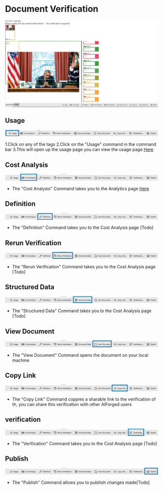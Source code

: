 # Document Verification

![verification](../.gitbook/assets/verification.png)

## Usage

![verification usage](../.gitbook/assets/verification-Usage.png)

1.Click on any of the tags 2.Click on the "Usage" command in the command bar 3.This will open up the usage page you can view the usage page [Here](Verification/document-analytics.md)

## Cost Analysis

![verification Cost Analysis](../.gitbook/assets/verification-CostAnalysis.png)

* The "Cost Analysis" Command takes you to the Analytics page [Here](Verification/document-analytics.md)

## Definition

![verification Definition](../.gitbook/assets/verification-Definition.png)

* The "Definition" Command takes you to the Cost Analysis page \[Todo]

## Rerun Verification

![verification Rerun](../.gitbook/assets/verification-RerunVerification.png)

* The "Rerun Verification" Command takes you to the Cost Analysis page \[Todo]

## Structured Data

![verification Structured Data](../.gitbook/assets/verification-StructuredData.png)

* The "Structured Data" Command takes you to the Cost Analysis page \[Todo]

## View Document

![verification View Document](../.gitbook/assets/verification-ViewDocument.png)

* The "View Document" Command opens the document on your local machine

## Copy Link

![verification Copy Link](../.gitbook/assets/verification-CopyLink.png)

* The "Copy Link" Command coppies a sharable link to the verification of th, you can share this verification with other AIForged users

## verification

![verification](../.gitbook/assets/verification-Verification.png)

* The "Verification" Command takes you to the Cost Analysis page \[Todo]

## Publish

![verification Publish](../.gitbook/assets/verification-Publish.png)

* The "Publish" Command allows you to publiish changes made\[Todo]
